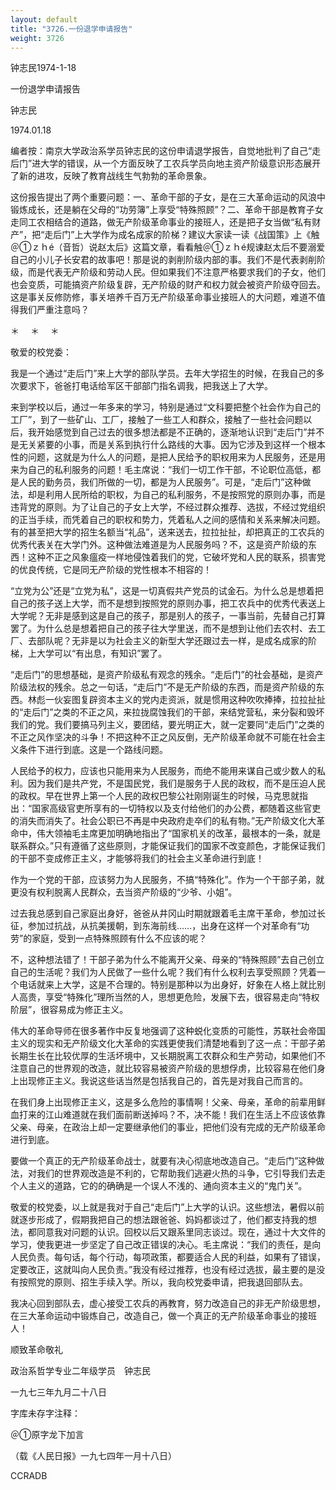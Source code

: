 ```yaml
---
layout: default
title: "3726.一份退学申请报告"
weight: 3726
---
```


钟志民1974-1-18

一份退学申请报告

钟志民

1974.01.18

编者按：南京大学政治系学员钟志民的这份申请退学报告，自觉地批判了自己“走后门”进大学的错误，从一个方面反映了工农兵学员向地主资产阶级意识形态展开了新的进攻，反映了教育战线生气勃勃的革命景象。

这份报告提出了两个重要问题：一、革命干部的子女，是在三大革命运动的风浪中锻炼成长，还是躺在父母的“功劳簿”上享受“特殊照顾”？二、革命干部是教育子女走同工农相结合的道路，做无产阶级革命事业的接班人，还是把子女当做“私有财产”，把“走后门”上大学作为成名成家的阶梯？建议大家读一读《战国策》上《触＠①ｚｈé（音哲）说赵太后》这篇文章，看看触＠①ｚｈé规谏赵太后不要溺爱自己的小儿子长安君的故事吧！那是说的剥削阶级内部的事。我们不是代表剥削阶级，而是代表无产阶级和劳动人民。但如果我们不注意严格要求我们的子女，他们也会变质，可能搞资产阶级复辟，无产阶级的财产和权力就会被资产阶级夺回去。这是事关反修防修，事关培养千百万无产阶级革命事业接班人的大问题，难道不值得我们严重注意吗？

＊    　＊    　＊

敬爱的校党委：

我是一个通过“走后门”来上大学的部队学员。去年大学招生的时候，在我自己的多次要求下，爸爸打电话给军区干部部门指名调我，把我送上了大学。

来到学校以后，通过一年多来的学习，特别是通过“文科要把整个社会作为自己的工厂”，到了一些矿山、工厂，接触了一些工人和群众，接触了一些社会问题以后，我开始感觉到自己过去的很多想法都是不正确的，逐渐地认识到“走后门”并不是无关紧要的小事，而是关系到执行什么路线的大事。因为它涉及到这样一个根本性的问题，这就是为什么人的问题，是把人民给予的职权用来为人民服务，还是用来为自己的私利服务的问题！毛主席说：“我们一切工作干部，不论职位高低，都是人民的勤务员，我们所做的一切，都是为人民服务”。可是，“走后门”这种做法，却是利用人民所给的职权，为自己的私利服务，不是按照党的原则办事，而是违背党的原则。为了让自己的子女上大学，不经过群众推荐、选拔，不经过党组织的正当手续，而凭着自己的职权和势力，凭着私人之间的感情和关系来解决问题。有的甚至把大学的招生名额当“礼品”，送来送去，拉拉扯扯，却把真正的工农兵的优秀代表关在大学门外。这种做法难道是为人民服务吗？不，这是资产阶级的东西！这种不正之风象瘟疫一样地侵蚀着我们的党，它破坏党和人民的联系，损害党的优良传统，它是同无产阶级的党性根本不相容的！

“立党为公”还是“立党为私”，这是一切真假共产党员的试金石。为什么总是想着把自己的孩子送上大学，而不是想到按照党的原则办事，把工农兵中的优秀代表送上大学呢？无非是感到这是自己的孩子，那是别人的孩子，一事当前，先替自己打算罢了。为什么总是想着把自己的孩子往大学里送，而不是想到让他们去农村、去工厂、去部队呢？无非是以为社会主义的新型大学还跟过去一样，是成名成家的阶梯，上大学可以“有出息，有知识”罢了。

“走后门”的思想基础，是资产阶级私有观念的残余。“走后门”的社会基础，是资产阶级法权的残余。总之一句话，“走后门”不是无产阶级的东西，而是资产阶级的东西。林彪一伙妄图复辟资本主义的党内走资派，就是惯用这种吹吹捧捧，拉拉扯扯的“走后门”之类的不正之风，来拉拢腐蚀我们的干部，来结党营私，来分裂和毁坏我们的党。我们要搞马列主义，要团结，要光明正大，就一定要同“走后门”之类的不正之风作坚决的斗争！不把这种不正之风反倒，无产阶级革命就不可能在社会主义条件下进行到底。这是一个路线问题。

人民给予的权力，应该也只能用来为人民服务，而绝不能用来谋自己或少数人的私利。因为我们是共产党，不是国民党，我们是服务于人民的政权，而不是压迫人民的政权。早在世界上第一个人民的政权巴黎公社刚刚诞生的时候，马克思就指出：“国家高级官吏所享有的一切特权以及支付给他们的办公费，都随着这些官吏的消失而消失了。社会公职已不再是中央政府走卒们的私有物。”无产阶级文化大革命中，伟大领袖毛主席更加明确地指出了“国家机关的改革，最根本的一条，就是联系群众。”只有遵循了这些原则，才能保证我们的国家不改变颜色，才能保证我们的干部不变成修正主义，才能够将我们的社会主义革命进行到底！

作为一个党的干部，应该努力为人民服务，不搞“特殊化”。作为一个干部子弟，就更没有权利脱离人民群众，去当资产阶级的“少爷、小姐”。

过去我总感到自己家庭出身好，爸爸从井冈山时期就跟着毛主席干革命，参加过长征，参加过抗战，从抗美援朝，到东海前线……，出身在这样一个对革命有“功劳”的家庭，受到一点特殊照顾有什么不应该的呢？

不，这种想法错了！干部子弟为什么不能离开父亲、母亲的“特殊照顾”去自己创立自己的生活呢？我们为人民做了一些什么呢？我们有什么权利去享受照顾？凭着一个电话就来上大学，这是不合理的。特别是那种以为出身好，好象在人格上就比别人高贵，享受“特殊化”理所当然的人，思想更危险，发展下去，很容易走向“特权阶层”，很容易成为修正主义。

伟大的革命导师在很多著作中反复地强调了这种蜕化变质的可能性，苏联社会帝国主义的现实和无产阶级文化大革命的实践更使我们清楚地看到了这一点：干部子弟长期生长在比较优厚的生活坏境中，又长期脱离工农群众和生产劳动，如果他们不注意自己的世界观的改造，就比较容易被资产阶级的思想俘虏，比较容易在他们身上出现修正主义。我说这些话当然是包括我自己的，首先是对我自己而言的。

在我们身上出现修正主义，这是多么危险的事情啊！父亲、母亲，革命的前辈用鲜血打来的江山难道就在我们面前断送掉吗？不，决不能！我们在生活上不应该依靠父亲、母亲，在政治上却一定要继承他们的事业，把他们没有完成的无产阶级革命进行到底。

要做一个真正的无产阶级革命战士，就要有决心彻底地改造自己。“走后门”这种做法，对我们的世界观改造是不利的，它帮助我们逃避火热的斗争，它引导我们去走个人主义的道路，它的的确确是一个误人不浅的、通向资本主义的“鬼门关”。

敬爱的校党委，以上就是我对于自己“走后门”上大学的认识。这些想法，暑假以前就逐步形成了，假期我把自己的想法跟爸爸、妈妈都谈过了，他们都支持我的想法，都同意我对问题的认识。回校以后又跟系里同志谈过。现在，通过十大文件的学习，使我更进一步坚定了自己改正错误的决心。毛主席说：“我们的责任，是向人民负责。每句话，每个行动，每项政策，都要适合人民的利益，如果有了错误，定要改正，这就叫向人民负责。”我没有经过推荐，也没有经过选拔，最主要的是没有按照党的原则、招生手续入学。所以，我向校党委申请，把我退回部队去。

我决心回到部队去，虚心接受工农兵的再教育，努力改造自己的非无产阶级思想，在三大革命运动中锻炼自己，改造自己，做一个真正的无产阶级革命事业的接班人！

顺致革命敬礼

政治系哲学专业二年级学员　钟志民

一九七三年九月二十八日

字库未存字注释：

＠①原字龙下加言

（载《人民日报》一九七四年一月十八日）

CCRADB


